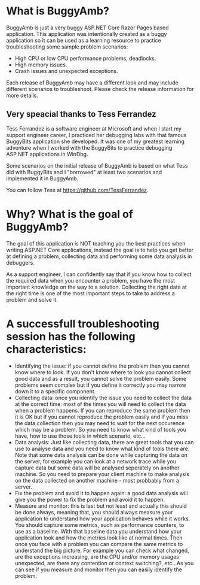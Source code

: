 <h1>What is BuggyAmb?</h1>

BuggyAmb is just a very buggy ASP.NET Core Razor Pages based application. This application was intentionally created as a buggy application so it can be used as a learning resource to practice troubleshooting some sample problem scenarios:

* High CPU or low CPU performance problems, deadlocks.
* High memory issues.
* Crash issues and unexpected exceptions.

Each release of BuggyAmb may have a different look and may include different scenarios to troubleshoot. Please check the release information for more details.

<h2>Very speacial thanks to Tess Ferrandez</h2>

Tess Ferrandez is a software engineer at Microsoft and when I start my support engineer career, I practiced her debugging labs with that famous BuggyBits application she developed. It was one of my greatest learning adventure when I worked with the BuggyBits to practice debugging ASP.NET applications in WinDbg.

Some scenarios on the initial release of BuggyAmb is based on what Tess did with BuggyBits and I "borrowed" at least two scenarios and implemented it in BuggyAmb.

You can follow Tess at https://github.com/TessFerrandez.

<h1>Why? What is the goal of BuggyAmb?</h1>

The goal of this application is NOT teaching you the best practices when writing ASP.NET Core applications, instead the goal is to help you get better at defining a problem, collecting data and performing some data analysis in debuggers.

As a support engineer, I can confidently say that if you know how to collect the required data when you encounter a problem, you have the most important knowledge on the way to a solution. Collecting the right data at the right time is one of the most important steps to take to address a problem and solve it.

<h1>A successfull troubleshooting session has the following characteristics:</h1>

* Identifying the issue: if you cannot define the problem then you cannot know where to look. If you don't know where to look you cannot collect good data and as a result, you cannot solve the problem easily. Some problems seem complex but if you define it correctly you may narrow down it to a specific component.
* Collecting data: once you identify the issue you need to collect the data at the correct time: most of the times you will need to collect the data when a problem happens. If you can reproduce the same problem then it is OK but if you cannot reproduce the problem easily and if you miss the data collection then you may need to wait for the next occurence which may be a problem. So you need to know what kind of tools you have, how to use those tools in which scenario, etc...
* Data analysis: Just like collecting data, there are great tools that you can use to analyse data and you need to know what kind of tools there are. Note that some data analysis can be done while capturing the data on the server, for example you can look at a network trace while you capture data but some data will be analysed seperately on another machine. So you need to prepare your client machine to make analysis on the data collected on another machine - most probbably from a server.
* Fix the problem and avoid it to happen again: a good data analysis will give you the power to fix the problem and avoid it to happen.
* Measure and monitor: this is last but not least and actually this should be done always, meaning that, you should always measure your application to understand how your application behaves while it works. You should capture some metrics, such as performance counters, to use as a baseline. With that baseline data you understand how your application look and how the metrics look like at normal times. Then once you face with a problem you can compare the same metrics to understand the big picture. For example you can check what changed, are the exceptions increasing, are the CPU and/or memory usages unexpected, are there any contention or context switching?, etc...As you can see if you measure and monitor then you can easily identify the problem.
